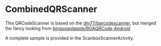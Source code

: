 # CombinedQRScanner

This QRCodeScanner is based on the [dm77/barcodescanner](https://github.com/dm77/barcodescanner), but merged the fancy looking from [bingoogolapple/BGAQRCode-Android](https://github.com/bingoogolapple/BGAQRCode-Android)

A complete sample is provided in the ScanboxScannerActivity.

